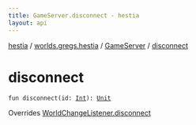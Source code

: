 ```yaml
---
title: GameServer.disconnect - hestia
layout: api
---
```


<div class='api-docs-breadcrumbs'><a href="../../index.html">hestia</a> / <a href="../index.html">worlds.gregs.hestia</a> / <a href="index.html">GameServer</a> / <a href="./disconnect.html">disconnect</a></div>

# disconnect

<div class="signature"><code><span class="keyword">fun </span><span class="identifier">disconnect</span><span class="symbol">(</span><span class="parameterName" id="worlds.gregs.hestia.GameServer$disconnect(kotlin.Int)/id">id</span><span class="symbol">:</span>&nbsp;<a href="https://kotlinlang.org/api/latest/jvm/stdlib/kotlin/-int/index.html"><span class="identifier">Int</span></a><span class="symbol">)</span><span class="symbol">: </span><a href="https://kotlinlang.org/api/latest/jvm/stdlib/kotlin/-unit/index.html"><span class="identifier">Unit</span></a></code></div>

Overrides <a href="../../worlds.gregs.hestia.network/-world-change-listener/disconnect.html">WorldChangeListener.disconnect</a>

